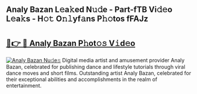 ## Analy Bazan L𝚎a𝚔ed N𝚞𝚍e - Part-fTB Vi𝚍𝚎o L𝚎a𝚔s - H𝚘𝚝 O𝚗𝚕yf𝚊ns P𝚑𝚘tos fFAJz

# <h2><a href="http://kfe14v.oniu.top/?m=Analy+Bazan">🔗👉 🔴 Analy Bazan P𝚑ot𝚘𝚜 V𝚒d𝚎o</a></h2>

[![Analy Bazan Nu𝚍e𝚜](https://i.imgur.com/0qMVB7G.gif)](http://kfe14v.oniu.top/?m=Analy+Bazan)
Digital media artist and amusement provider Analy Bazan, celebrated for publishing dance and lifestyle tutorials through viral dance moves and short films. Outstanding artist Analy Bazan, celebrated for their exceptional abilities and accomplishments in the realm of entertainment.  
